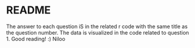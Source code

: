 # README
The answer to each question iS in the related r code with the same title as the question number. 
The data is visualized in the code related to question 1. 
Good reading! :)
Niloo

